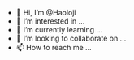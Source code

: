 - 👋 Hi, I’m @Haoloji
- 👀 I’m interested in ...
- 🌱 I’m currently learning ...
- 💞️ I’m looking to collaborate on ...
- 📫 How to reach me ...

<!---
Haoloji/Haoloji is a ✨ special ✨ repository because its `README.md` (this file) appears on your GitHub profile.
You can click the Preview link to take a look at your changes.
--->
